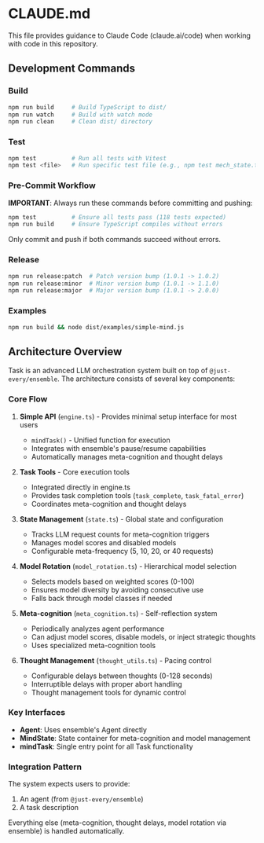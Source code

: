 # CLAUDE.md

This file provides guidance to Claude Code (claude.ai/code) when working with code in this repository.

## Development Commands

### Build
```bash
npm run build     # Build TypeScript to dist/
npm run watch     # Build with watch mode
npm run clean     # Clean dist/ directory
```

### Test
```bash
npm test          # Run all tests with Vitest
npm test <file>   # Run specific test file (e.g., npm test mech_state.test.ts)
```

### Pre-Commit Workflow
**IMPORTANT**: Always run these commands before committing and pushing:
```bash
npm test          # Ensure all tests pass (118 tests expected)
npm run build     # Ensure TypeScript compiles without errors
```
Only commit and push if both commands succeed without errors.

### Release
```bash
npm run release:patch  # Patch version bump (1.0.1 -> 1.0.2)
npm run release:minor  # Minor version bump (1.0.1 -> 1.1.0)
npm run release:major  # Major version bump (1.0.1 -> 2.0.0)
```

### Examples
```bash
npm run build && node dist/examples/simple-mind.js
```

## Architecture Overview

Task is an advanced LLM orchestration system built on top of `@just-every/ensemble`. The architecture consists of several key components:

### Core Flow
1. **Simple API** (`engine.ts`) - Provides minimal setup interface for most users
   - `mindTask()` - Unified function for execution
   - Integrates with ensemble's pause/resume capabilities
   - Automatically manages meta-cognition and thought delays

2. **Task Tools** - Core execution tools
   - Integrated directly in engine.ts
   - Provides task completion tools (`task_complete`, `task_fatal_error`)
   - Coordinates meta-cognition and thought delays

3. **State Management** (`state.ts`) - Global state and configuration
   - Tracks LLM request counts for meta-cognition triggers
   - Manages model scores and disabled models
   - Configurable meta-frequency (5, 10, 20, or 40 requests)

4. **Model Rotation** (`model_rotation.ts`) - Hierarchical model selection
   - Selects models based on weighted scores (0-100)
   - Ensures model diversity by avoiding consecutive use
   - Falls back through model classes if needed

5. **Meta-cognition** (`meta_cognition.ts`) - Self-reflection system
   - Periodically analyzes agent performance
   - Can adjust model scores, disable models, or inject strategic thoughts
   - Uses specialized meta-cognition tools

6. **Thought Management** (`thought_utils.ts`) - Pacing control
   - Configurable delays between thoughts (0-128 seconds)
   - Interruptible delays with proper abort handling
   - Thought management tools for dynamic control

### Key Interfaces

- **Agent**: Uses ensemble's Agent directly
- **MindState**: State container for meta-cognition and model management
- **mindTask**: Single entry point for all Task functionality

### Integration Pattern

The system expects users to provide:
1. An agent (from `@just-every/ensemble`)
2. A task description

Everything else (meta-cognition, thought delays, model rotation via ensemble) is handled automatically.